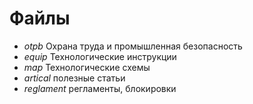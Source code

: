 # Файлы

- *otpb* Охрана труда и промышленная безопасность
- *equip* Технологические инструкции
- *map* Технологические схемы
- *artical* полезные статьи
- *reglament* регламенты, блокировки